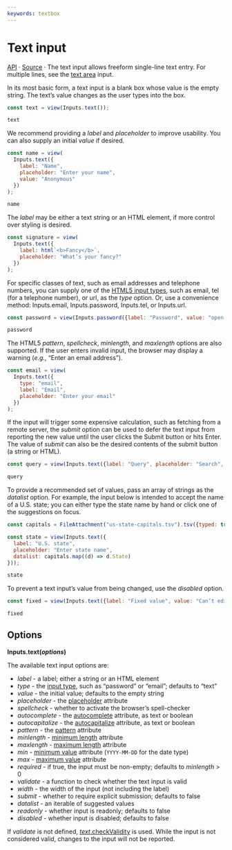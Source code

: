```yaml
---
keywords: textbox
---
```


# Text input

<a href="https://github.com/observablehq/inputs/blob/main/README.md#text" target="_blank">API</a> · <a href="https://github.com/observablehq/inputs/blob/main/src/text.js" target="_blank">Source</a> · The text input allows freeform single-line text entry. For multiple lines, see the [text area](./textarea) input.

In its most basic form, a text input is a blank box whose value is the empty string. The text’s value changes as the user types into the box.

```js echo
const text = view(Inputs.text());
```

```js echo
text
```

We recommend providing a *label* and *placeholder* to improve usability. You can also supply an initial *value* if desired.

```js echo
const name = view(
  Inputs.text({
    label: "Name",
    placeholder: "Enter your name",
    value: "Anonymous"
  })
);
```

```js echo
name
```

The *label* may be either a text string or an HTML element, if more control over styling is desired.

```js echo
const signature = view(
  Inputs.text({
    label: html`<b>Fancy</b>`,
    placeholder: "What’s your fancy?"
  })
);
```

For specific classes of text, such as email addresses and telephone numbers, you can supply one of the [HTML5 input types](https://developer.mozilla.org/en-US/docs/Learn/Forms/HTML5_input_types), such as email, tel (for a telephone number), or url, as the *type* option. Or, use a convenience method: Inputs.email, Inputs.password, Inputs.tel, or Inputs.url.

```js echo
const password = view(Inputs.password({label: "Password", value: "open sesame"}));
```

```js echo
password
```

The HTML5 *pattern*, *spellcheck*, *minlength*, and *maxlength* options are also supported. If the user enters invalid input, the browser may display a warning (_e.g._, “Enter an email address”).

```js echo
const email = view(
  Inputs.text({
    type: "email",
    label: "Email",
    placeholder: "Enter your email"
  })
);
```

If the input will trigger some expensive calculation, such as fetching from a remote server, the *submit* option can be used to defer the text input from reporting the new value until the user clicks the Submit button or hits Enter. The value of *submit* can also be the desired contents of the submit button (a string or HTML).

```js echo
const query = view(Inputs.text({label: "Query", placeholder: "Search", submit: true}));
```

```js echo
query
```

To provide a recommended set of values, pass an array of strings as the *datalist* option. For example, the input below is intended to accept the name of a U.S. state; you can either type the state name by hand or click one of the suggestions on focus.

```js echo
const capitals = FileAttachment("us-state-capitals.tsv").tsv({typed: true});
```

```js echo
const state = view(Inputs.text({
  label: "U.S. state",
  placeholder: "Enter state name",
  datalist: capitals.map((d) => d.State)
}));
```

```js echo
state
```

To prevent a text input’s value from being changed, use the *disabled* option.

```js echo
const fixed = view(Inputs.text({label: "Fixed value", value: "Can’t edit me!", disabled: true}));
```

```js echo
fixed
```

## Options

**Inputs.text(*options*)**

The available text input options are:

* *label* - a label; either a string or an HTML element
* *type* - the [input type](https://developer.mozilla.org/en-US/docs/Web/HTML/Element/input#input_types), such as “password” or “email”; defaults to “text”
* *value* - the initial value; defaults to the empty string
* *placeholder* - the [placeholder](https://developer.mozilla.org/en-US/docs/Web/HTML/Attributes/placeholder) attribute
* *spellcheck* - whether to activate the browser’s spell-checker
* *autocomplete* - the [autocomplete](https://developer.mozilla.org/en-US/docs/Web/HTML/Attributes/autocomplete) attribute, as text or boolean
* *autocapitalize* - the [autocapitalize](https://developer.mozilla.org/en-US/docs/Web/HTML/Global_attributes/autocapitalize) attribute, as text or boolean
* *pattern* - the [pattern](https://developer.mozilla.org/en-US/docs/Web/HTML/Attributes/pattern) attribute
* *minlength* - [minimum length](https://developer.mozilla.org/en-US/docs/Web/HTML/Attributes/minlength) attribute
* *maxlength* - [maximum length](https://developer.mozilla.org/en-US/docs/Web/HTML/Attributes/maxlength) attribute
* *min* - [minimum value](https://developer.mozilla.org/en-US/docs/Web/HTML/Attributes/min) attribute (`YYYY-MM-DD` for the date type)
* *max* - [maximum value](https://developer.mozilla.org/en-US/docs/Web/HTML/Attributes/max) attribute
* *required* - if true, the input must be non-empty; defaults to *minlength* > 0
* *validate* - a function to check whether the text input is valid
* *width* - the width of the input (not including the label)
* *submit* - whether to require explicit submission; defaults to false
* *datalist* - an iterable of suggested values
* *readonly* - whether input is readonly; defaults to false
* *disabled* - whether input is disabled; defaults to false

If *validate* is not defined, [*text*.checkValidity](https://html.spec.whatwg.org/multipage/form-control-infrastructure.html#dom-cva-checkvalidity) is used. While the input is not considered valid, changes to the input will not be reported.
